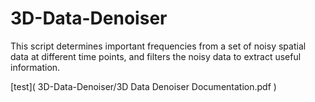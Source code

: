 # 3D-Data-Denoiser
 This script determines important frequencies from a set of noisy spatial data at different time points, and filters the noisy data to extract useful information. 

[test](
        3D-Data-Denoiser/3D Data Denoiser Documentation.pdf
      )
